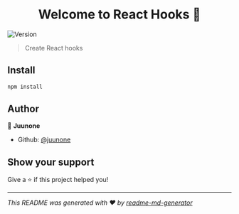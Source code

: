 <h1 align="center">Welcome to React Hooks 👋</h1>
<p>
  <img alt="Version" src="https://img.shields.io/badge/version-1.0.0-blue.svg?cacheSeconds=2592000" />
</p>

> Create React hooks

## Install

```sh
npm install
```

## Author

👤 **Juunone**

* Github: [@juunone](https://github.com/juunone)

## Show your support

Give a ⭐️ if this project helped you!

***
_This README was generated with ❤️ by [readme-md-generator](https://github.com/kefranabg/readme-md-generator)_